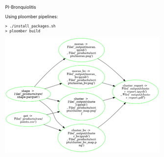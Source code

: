 PI-Bronquiolitis 

Using ploomber pipelines:

```
> ./install_packages.sh
> ploomber build
```


![pipeline_img](./pipeline.png)
